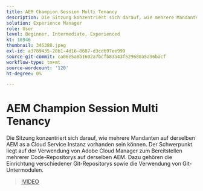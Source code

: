 ```yaml
---
title: AEM Champion Session Multi Tenancy
description: Die Sitzung konzentriert sich darauf, wie mehrere Mandanten auf derselben AEM as a Cloud Service Instanz vorhanden sein können. Der Schwerpunkt liegt auf der Verwendung von Adobe Cloud Manager zum Bereitstellen mehrerer Code-Repositorys auf derselben AEM. Dazu gehören die Einrichtung verschiedener Git-Repositorys sowie die Verwendung von Git-Untermodulen.
solution: Experience Manager
role: User
level: Beginner, Intermediate, Experienced
kt: 10946
thumbnail: 346388.jpeg
exl-id: a3789435-28b1-4d16-8687-d3cd697ee999
source-git-commit: ca06e5a8b1602a7bcfb83a43f529680a5a96bacf
workflow-type: tm+mt
source-wordcount: '120'
ht-degree: 0%

---
```


# AEM Champion Session Multi Tenancy

Die Sitzung konzentriert sich darauf, wie mehrere Mandanten auf derselben AEM as a Cloud Service Instanz vorhanden sein können. Der Schwerpunkt liegt auf der Verwendung von Adobe Cloud Manager zum Bereitstellen mehrerer Code-Repositorys auf derselben AEM. Dazu gehören die Einrichtung verschiedener Git-Repositorys sowie die Verwendung von Git-Untermodulen.

>[!VIDEO](https://video.tv.adobe.com/v/346388/?quality=12&learn=on)
